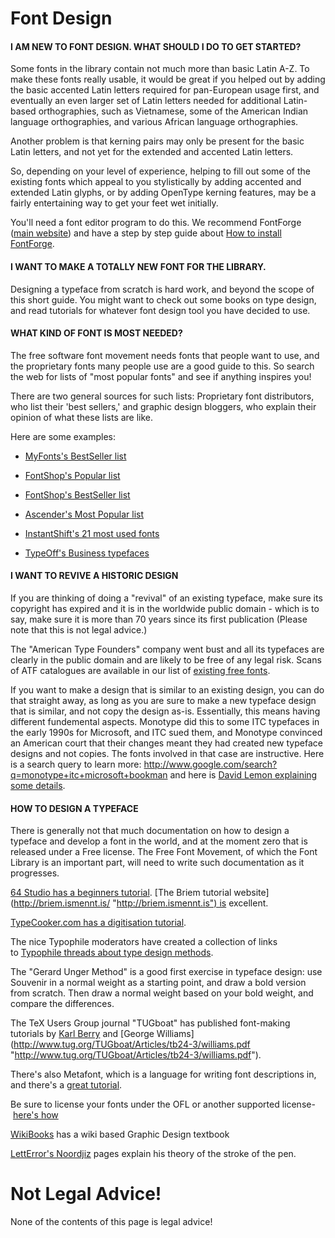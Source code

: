 Font Design
===========

#### I AM NEW TO FONT DESIGN. WHAT SHOULD I DO TO GET STARTED? 

Some fonts in the library contain not much more than basic Latin A-Z. To make these fonts really usable, it would be great if you helped out by adding the basic accented Latin letters required for pan-European usage first, and eventually an even larger set of Latin letters needed for additional Latin-based orthographies, such as Vietnamese, some of the American Indian language orthographies, and various African language orthographies.

Another problem is that kerning pairs may only be present for the basic Latin letters, and not yet for the extended and accented Latin letters.

So, depending on your level of experience, helping to fill out some of the existing fonts which appeal to you stylistically by adding accented and extended Latin glyphs, or by adding OpenType kerning features, may be a fairly entertaining way to get your feet wet initially.

You'll need a font editor program to do this. We recommend FontForge ([main website](http://fontforge.sf.net/ "http://fontforge.sf.net")) and have a step by step guide about [How to install FontForge](/how_to_install_fontforge "How to install FontForge").

#### I WANT TO MAKE A TOTALLY NEW FONT FOR THE LIBRARY. 

Designing a typeface from scratch is hard work, and beyond the scope of this short guide. You might want to check out some books on type design, and read tutorials for whatever font design tool you have decided to use.

#### WHAT KIND OF FONT IS MOST NEEDED? 

The free software font movement needs fonts that people want to use, and the proprietary fonts many people use are a good guide to this. So search the web for lists of "most popular fonts" and see if anything inspires you!

There are two general sources for such lists: Proprietary font distributors, who list their 'best sellers,' and graphic design bloggers, who explain their opinion of what these lists are like.

Here are some examples:

-   [MyFonts's BestSeller list](http://www.myfonts.com/bestsellers.html "http://www.myfonts.com/bestsellers.html")
-   [FontShop's Popular list](http://www.fontshop.com/fonts/popular.php "http://www.fontshop.com/fonts/popular.php")
-   [FontShop's BestSeller list](http://www.fontshop.com/fonts/bestsellers.php "http://www.fontshop.com/fonts/bestsellers.php")
-   [Ascender's Most Popular list](http://www.ascenderfonts.com/list/most-popular.aspx "http://www.ascenderfonts.com/list/most-popular.aspx")

-   [InstantShift's 21 most used fonts](http://www.instantshift.com/2008/10/05/21-most-used-fonts-by-professional-designers/ "http://www.instantshift.com/2008/10/05/21-most-used-fonts-by-professional-designers/")
-   [TypeOff's Business typefaces](http://www.typeoff.de/?p=122 "http://www.typeoff.de/?p=122")

#### I WANT TO REVIVE A HISTORIC DESIGN 

If you are thinking of doing a "revival" of an existing typeface, make sure its copyright has expired and it is in the worldwide public domain - which is to say, make sure it is more than 70 years since its first publication (Please note that this is not legal advice.)

The "American Type Founders" company went bust and all its typefaces are clearly in the public domain and are likely to be free of any legal risk. Scans of ATF catalogues are available in our list of [existing free fonts](/existing_libre_open_fonts "Existing free fonts").

If you want to make a design that is similar to an existing design, you can do that straight away, as long as you are sure to make a new typeface design that is similar, and not copy the design as-is. Essentially, this means having different fundemental aspects. Monotype did this to some ITC typefaces in the early 1990s for Microsoft, and ITC sued them, and Monotype convinced an American court that their changes meant they had created new typeface designs and not copies. The fonts involved in that case are instructive. Here is a search query to learn more: <http://www.google.com/search?q=monotype+itc+microsoft+bookman> and here is [David Lemon explaining some details](https://listserv.heanet.ie/cgi-bin/wa?A2=ind9610&L=typo-l&P=10412 "https://listserv.heanet.ie/cgi-bin/wa?A2=ind9610&L=typo-l&P=10412").

#### HOW TO DESIGN A TYPEFACE 

There is generally not that much documentation on how to design a typeface and develop a font in the world, and at the moment zero that is released under a Free license. The Free Font Movement, of which the Font Library is an important part, will need to write such documentation as it progresses. 

[64 Studio has a beginners tutorial](http://www.64studio.com/manual/2d_graphics/fontforge "http://www.64studio.com/manual/2d_graphics/fontforge"). [The Briem tutorial website](http://briem.ismennt.is/ "http://briem.ismennt.is") is excellent.

[TypeCooker.com has a digitisation tutorial](http://www.typecooker.com/digitisation/index.html "http://www.typecooker.com/digitisation/index.html").

The nice Typophile moderators have created a collection of links to [Typophile threads about type design methods](http://typophile.com/node/12369 "http://typophile.com/node/12369").

The "Gerard Unger Method" is a good first exercise in typeface design: use Souvenir in a normal weight as a starting point, and draw a bold version from scratch. Then draw a normal weight based on your bold weight, and compare the differences. 

The TeX Users Group journal "TUGboat" has published font-making tutorials by [Karl Berry](http://www.tug.org/TUGboat/Articles/tb22-4/tb72berry.pdf "http://www.tug.org/TUGboat/Articles/tb22-4/tb72berry.pdf") and [George Williams](http://www.tug.org/TUGboat/Articles/tb24-3/williams.pdf "http://www.tug.org/TUGboat/Articles/tb24-3/williams.pdf").

There's also Metafont, which is a language for writing font descriptions in, and there's a [great tutorial](http://metafont.tutorial.free.fr/ "http://metafont.tutorial.free.fr/").

Be sure to license your fonts under the OFL or another supported license- [here's how](/font_licensing "Font Licensing")

[WikiBooks](http://www.wikibooks.org/ "http://www.wikibooks.org") has a wiki based Graphic Design textbook

[LettError's Noordjiz](http://www.letterror.com/noordzij "http://www.letterror.com/noordzij") pages explain his theory of the stroke of the pen.

Not Legal Advice! 
==================

None of the contents of this page is legal advice!
